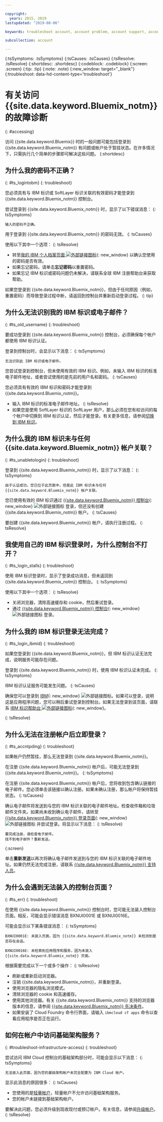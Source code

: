 ```yaml
---

copyright:
  years: 2015, 2019
lastupdated: "2019-08-06"

keywords: troubleshoot account, account problem, account support, account help, account error, access error, login error, error message

subcollection: account

---
```


{:tsSymptoms: .tsSymptoms}
{:tsCauses: .tsCauses}
{:tsResolve: .tsResolve}
{:shortdesc: .shortdesc}
{:codeblock: .codeblock}
{:screen: .screen}
{:tip: .tip}
{:note: .note}
{:new_window: target="_blank"}
{:troubleshoot: data-hd-content-type='troubleshoot'}


# 有关访问 {{site.data.keyword.Bluemix_notm}} 的故障诊断
{: #accessing}

访问 {{site.data.keyword.Bluemix}} 时的一般问题可能包括登录到 {{site.data.keyword.Bluemix_notm}} 有问题或帐户处于暂挂状态。在许多情况下，只需执行几个简单的步骤即可解决这些问题。
{:shortdesc}


## 为什么我的密码不正确？
{: #ts_logintobm}
{: troubleshoot}

您必须具有与 IBM 标识或 SoftLayer 标识关联的有效密码才能登录到 {{site.data.keyword.Bluemix_notm}} 控制台。

尝试登录到 {{site.data.keyword.Bluemix_notm}} 时，显示了以下错误消息：
{: tsSymptoms}

`输入的密码不正确。`

用于登录到 {{site.data.keyword.Bluemix_notm}} 的密码无效。
{: tsCauses}

使用以下其中一个选项：
{: tsResolve}
 * 转至[我的 IBM 个人档案页面 ![外部链接图标](../icons/launch-glyph.svg "外部链接图标")](https://myibm.ibm.com/dashboard/){: new_window} 以确认您使用的密码是否有效。
 * 如果忘记密码，请单击**忘记密码**以重置密码。
 * 如果忘记 IBM 标识或密码问题仍未解决，请联系全球 IBM 注册帮助台来获取帮助。

如果您登录到 {{site.data.keyword.Bluemix_notm}}，但由于任何原因（例如，重置密码）而导致登录过程中断，请返回到控制台并重新启动登录过程。
{: tip}


## 为什么无法识别我的 IBM 标识或电子邮件？
{: #ts_old_username}
{: troubleshoot}

要成功登录到 {{site.data.keyword.Bluemix_notm}} 控制台，必须确保每个帐户都使用 IBM 标识认证。

登录到控制台时，会显示以下消息：
{: tsSymptoms}

`无法识别此 IBM 标识或电子邮件。`

您尝试登录到控制台，但未使用有效的 IBM 标识。例如，未输入 IBM 标识的标准电子邮件地址，或者尝试使用的是先前的用户名和密码。
{: tsCauses}

您必须具有有效的 IBM 标识和密码才能登录到 {{site.data.keyword.Bluemix_notm}}。

 * 输入 IBM 标识的标准电子邮件地址。
 {: tsResolve}
 * 如果您是使用 SoftLayer 标识的 SoftLayer 用户，那么必须在您有权访问的每个帐户中切换到 IBM 标识认证，然后才能登录。有关更多信息，请参阅[切换到 IBM 标识](/docs/account?topic=account-unifyingaccounts)。


## 为什么我的 IBM 标识未与任何 {{site.data.keyword.Bluemix_notm}} 帐户关联？
{: #ts_unabletologin}
{: troubleshoot}

登录到 {{site.data.keyword.Bluemix_notm}} 时，显示了以下消息：
{: tsSymptoms}

`由于认证成功，您已位于此页面中，但是此 IBM 标识未与任何 {{site.data.keyword.Bluemix_notm}} 帐户关联。`

您已使用有效的 IBM 标识通过 [{{site.data.keyword.Bluemix_notm}} 控制台](https://{DomainName}){: new_window} ![外部链接图标](../icons/launch-glyph.svg "外部链接图标") 登录，但还没有创建 {{site.data.keyword.Bluemix_notm}} 帐户。
{: tsCauses}

要创建 {{site.data.keyword.Bluemix_notm}} 帐户，请执行注册过程。
{: tsResolve}


## 我使用自己的 IBM 标识登录时，为什么控制台不打开？
{: #ts_login_stalls}
{: troubleshoot}

使用 IBM 标识登录时，显示了登录成功消息，但未返回到 {{site.data.keyword.Bluemix_notm}} 控制台。
{: tsSymptoms}

使用以下其中一个选项：
{: tsResolve}
 * 关闭浏览器，清除高速缓存和 cookie，然后重试登录。
 * 通过 [{{site.data.keyword.Bluemix_notm}} 控制台](https://{DomainName}){: new_window} ![外部链接图标](../icons/launch-glyph.svg "外部链接图标") 登录。


## 为什么我的 IBM 标识登录无法完成？
{: #ts_login_ibmid}
{: troubleshoot}

如果您登录到 {{site.data.keyword.Bluemix_notm}}，但 IBM 标识认证无法完成，说明服务可能存在问题。

登录到 {{site.data.keyword.Bluemix_notm}} 时，使用 IBM 标识认证未完成。
{: tsSymptoms}

IBM 标识认证服务可能发生问题。
{: tsCauses}

确保您可以登录到 [IBM](https://idaas.iam.ibm.com/idaas/mtfim/sps/authsvc?PolicyId=urn:ibm:security:authentication:asf:basicldapuser){: new_window} ![外部链接图标](../icons/launch-glyph.svg "外部链接图标")。如果可以登录，说明这是应用程序问题，您可以稍后重试登录到控制台。如果无法登录到该页面，请联系 [IBM 标识帮助台 ![外部链接图标](../icons/launch-glyph.svg "外部链接图标")](https://www.ibm.com/ibmid/myibm/help/us/helpdesk.html){: new_window}。
  
{: tsResolve}


## 为什么无法在注册帐户后立即登录？
{: #ts_accntpding}
{: troubleshoot}

如果帐户仍然暂挂，那么无法登录到 {{site.data.keyword.Bluemix_notm}}。

在注册 {{site.data.keyword.Bluemix_notm}} 帐户后，可能无法登录到 {{site.data.keyword.Bluemix_notm}}。
{: tsSymptoms}

在注册 {{site.data.keyword.Bluemix_notm}} 帐户后，您将收到包含确认链接的电子邮件。您必须单击该链接以确认注册。如果未确认注册，那么帐户将保持暂挂状态。
{: tsCauses}

确认电子邮件将发送到与您的 IBM 标识关联的电子邮件地址。检查收件箱和垃圾邮件文件夹。如果尚未收到确认电子邮件，请转至 [{{site.data.keyword.Bluemix_notm}} 登录页面](https://cloud.ibm.com/){: new_window} ![外部链接图标](../icons/launch-glyph.svg "外部链接图标") 并尝试登录。将显示以下消息：
{: tsResolve}

```
要完成注册，请检查电子邮件。
找不到电子邮件？重新发送。
```
{:screen}

单击**重新发送**以再次将确认电子邮件发送到与您的 IBM 标识关联的电子邮件地址。如果仍然无法完成注册，请联系 [{{site.data.keyword.Bluemix_notm}} 支持人员](/docs/get-support?topic=get-support-getting-customer-support)。  

## 为什么会遇到无法装入的控制台页面？
{: #ts_err}
{: troubleshoot}

在使用 {{site.data.keyword.Bluemix_notm}} 控制台时，您可能无法装入控制台页面。相反，可能会显示错误消息 BXNUI0001E 或 BXNUI0016E。

可能会显示以下某条错误消息：
{: tsSymptoms}

`BXNUI0001E: 未装入页面，因为 {{site.data.keyword.Bluemix_notm}} 未检测到是否存在会话。`

`BXNUI0016E: 未检索到应用程序和服务，因为未装入 {{site.data.keyword.Bluemix_notm}} 页面。`

根据需要完成以下一个或多个操作：
{: tsResolve}

  * 刷新或重新启动浏览器。
  * 注销 {{site.data.keyword.Bluemix_notm}}，并重新登录。
  * 使用浏览器的隐私浏览模式。
  * 清除浏览器的 cookie 和高速缓存。
  * 使用其他浏览器。有关 {{site.data.keyword.Bluemix_notm}} 支持的浏览器版本的信息，请参阅 [{{site.data.keyword.Bluemix_notm}} 先决条件](/docs/overview?topic=overview-prereqs-platform)。
  * 如果安装了 Cloud Foundry 命令行界面，请输入 `ibmcloud cf apps` 命令以查看应用程序是否正在运行。

## 如何在帐户中访问基础架构服务？
{: #troubleshoot-infrastructure-access}
{: troubleshoot}

尝试访问 IBM Cloud 控制台的基础架构部分时，可能会显示以下消息：
{: tsSymptoms}

`无法装入此页面，因为您的基础架构帐户未完全配置为 IBM Cloud 帐户。`

显示此消息的原因很多：
{: tsCauses}

* 您使用的是[轻量帐户](/docs/account?topic=account-accounts#liteaccount)，轻量帐户不允许访问基础架构服务。
* 您的帐户未链接到基础架构帐户。


要解决此问题，您必须升级到现收现付或预订帐户。有关信息，请参阅[升级帐户](/docs/account?topic=account-upgrading-account)。
{: tsResolve}
